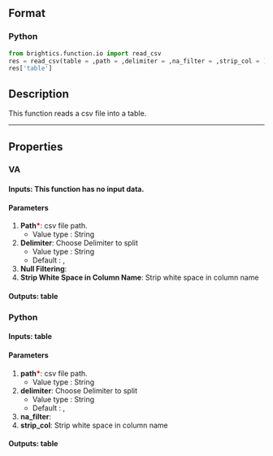 ## Format
### Python
```python
from brightics.function.io import read_csv
res = read_csv(table = ,path = ,delimiter = ,na_filter = ,strip_col = )
res['table']
```

## Description
This function reads a csv file into a table.

---

## Properties
### VA
#### Inputs: This function has no input data.

#### Parameters
1. **Path**<b style="color:red">*</b>: csv file path.
   - Value type : String
2. **Delimiter**: Choose Delimiter to split
   - Value type : String
   - Default : ,
3. **Null Filtering**: 
4. **Strip White Space in Column Name**: Strip white space in column name

#### Outputs: table

### Python
#### Inputs: table

#### Parameters
1. **path**<b style="color:red">*</b>: csv file path.
   - Value type : String
2. **delimiter**: Choose Delimiter to split
   - Value type : String
   - Default : ,
3. **na_filter**: 
4. **strip_col**: Strip white space in column name

#### Outputs: table

